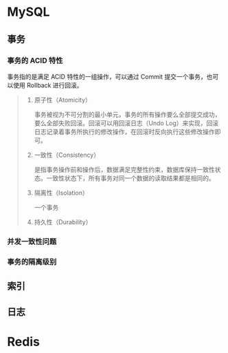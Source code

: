 # MySQL

## 事务

### 事务的 ACID 特性

事务指的是满足 ACID 特性的一组操作，可以通过 Commit 提交一个事务，也可以使用 Rollback 进行回滚。

> 1. 原子性（Atomicity）
>
>     事务被视为不可分割的最小单元，事务的所有操作要么全部提交成功，要么全部失败回滚。回滚可以用回滚日志（Undo Log）来实现，回滚日志记录着事务所执行的修改操作，在回滚时反向执行这些修改操作即可。
>
> 2. 一致性（Consistency）
>
>     是指事务操作前和操作后，数据满足完整性约束，数据库保持一致性状态。一致性状态下，所有事务对同一个数据的读取结果都是相同的。
>
> 3. 隔离性（Isolation）
>
>     一个事务
>
> 4. 持久性（Durability）

### 并发一致性问题

### 事务的隔离级别

## 索引

## 日志

# Redis

